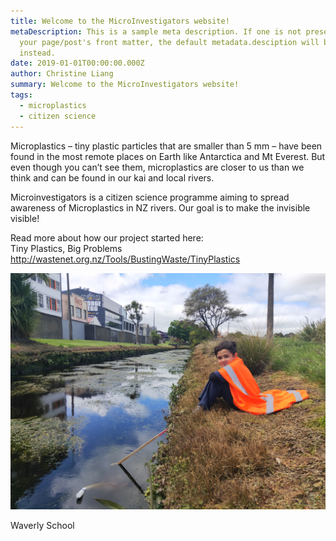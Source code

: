 ```yaml
---
title: Welcome to the MicroInvestigators website!
metaDescription: This is a sample meta description. If one is not present in
  your page/post's front matter, the default metadata.desciption will be used
  instead.
date: 2019-01-01T00:00:00.000Z
author: Christine Liang
summary: Welcome to the MicroInvestigators website!
tags:
  - microplastics
  - citizen science
---
```


Microplastics – tiny plastic particles that are smaller than 5 mm – have been found in the most remote places on Earth like Antarctica and Mt Everest. But even though you can’t see them, microplastics are closer to us than we think and can be found in our kai and local rivers.

Microinvestigators is a citizen science programme aiming to spread awareness of Microplastics in NZ rivers. Our goal is to make the invisible visible!

Read more about how our project started here: \
Tiny Plastics, Big Problems <http://wastenet.org.nz/Tools/BustingWaste/TinyPlastics>

![Waverly School](/static/img/copy-of-waverley2.png "Waverly School")

Waverly School

